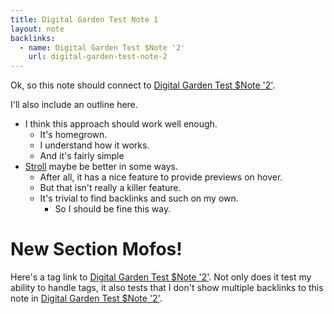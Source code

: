 ```yaml
---
title: Digital Garden Test Note 1
layout: note
backlinks:
  - name: Digital Garden Test $Note '2'
    url: digital-garden-test-note-2
---
```




Ok, so this note should connect to [Digital Garden Test $Note '2'](digital-garden-test-note-2).

I'll also include an outline here. 

- I think this approach should work well enough.
    - It's homegrown.
    - I understand how it works.
    - And it's fairly simple
- [Stroll](https://giffmex.org/stroll/stroll.html) maybe be better in some ways.
    - After all, it has a nice feature to provide previews on hover.
    - But that isn't really a killer feature.
    - It's trivial to find backlinks and such on my own.
        - So I should be fine this way.

# New Section Mofos!

Here's a tag link to [Digital Garden Test $Note '2'](digital-garden-test-note-2). Not only does it test my ability to handle tags, it also tests that I don't show multiple backlinks to this note in [Digital Garden Test $Note '2'](digital-garden-test-note-2).


